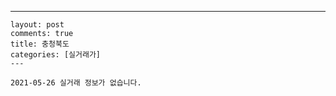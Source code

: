---
    layout: post
    comments: true
    title: 충청북도
    categories: [실거래가]
    ---

    2021-05-26 실거래 정보가 없습니다.

    